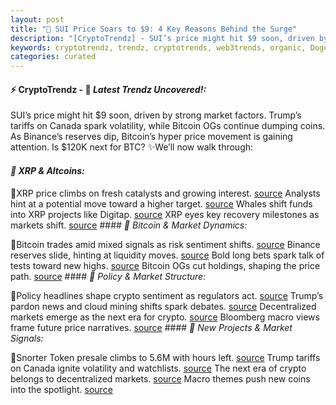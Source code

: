 ```yaml
---
layout: post
title: "🌇 SUI Price Soars to $9: 4 Key Reasons Behind the Surge"
description: "[CryptoTrendz] - SUI’s price might hit $9 soon, driven by strong market factors. Trump’s tariffs on Canada spark volatility, while Bitcoin OGs continue dumping coins. As Binance’s reserves dip, Bitcoin’s hyper price movement is gaining attention. Is $120K next for BTC?"
keywords: cryptotrendz, trendz, cryptotrends, web3trends, organic, Dogecoin, Crypto, Mining, DOGE, Bitcoin, XRP, Canada, Market, Miner, Token, CEO, Cardano, BTC, Binance
categories: curated
---
```


#### ⚡ CryptoTrendz - 📌 *Latest Trendz Uncovered!:*

SUI’s price might hit $9 soon, driven by strong market factors. Trump’s tariffs on Canada spark volatility, while Bitcoin OGs continue dumping coins. As Binance’s reserves dip, Bitcoin’s hyper price movement is gaining attention. Is $120K next for BTC? ✨We’ll now walk through:


#### *🔖  XRP & Altcoins:*  

🔹XRP price climbs on fresh catalysts and growing interest. [source](https://s.avyag.com/3ai2) Analysts hint at a potential move toward a higher target. [source](https://s.avyag.com/lo8o) Whales shift funds into XRP projects like Digitap. [source](https://s.avyag.com/pbpt) XRP eyes key recovery milestones as markets shift. [source](https://s.avyag.com/7mwz) #### *🔖  Bitcoin & Market Dynamics:*  

🔹Bitcoin trades amid mixed signals as risk sentiment shifts. [source](https://s.avyag.com/hihk) Binance reserves slide, hinting at liquidity moves. [source](https://s.avyag.com/ahy7) Bold long bets spark talk of tests toward new highs. [source](https://s.avyag.com/j9mk) Bitcoin OGs cut holdings, shaping the price path. [source](https://s.avyag.com/4jd0) #### *🔖  Policy & Market Structure:*  

🔹Policy headlines shape crypto sentiment as regulators act. [source](https://s.avyag.com/krav) Trump’s pardon news and cloud mining shifts spark debates. [source](https://s.avyag.com/krav) Decentralized markets emerge as the next era for crypto. [source](https://s.avyag.com/7q44) Bloomberg macro views frame future price narratives. [source](https://s.avyag.com/moj1) #### *🔖  New Projects & Market Signals:*  

🔹Snorter Token presale climbs to 5.6M with hours left. [source](https://s.avyag.com/b65i) Trump tariffs on Canada ignite volatility and watchlists. [source](https://s.avyag.com/wom3) The next era of crypto belongs to decentralized markets. [source](https://s.avyag.com/7q44) Macro themes push new coins into the spotlight. [source](https://s.avyag.com/moj1)